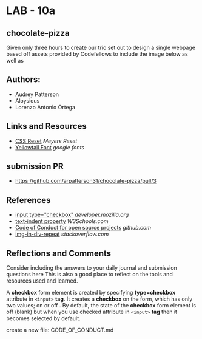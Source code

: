 # LAB - 10a

## chocolate-pizza

Given only three hours to create our trio set out to design
a single webpage based off assets provided by Codefellows to include the image below as well as

## Authors:

+ Audrey Patterson
+ Aloysious
+ Lorenzo Antonio Ortega

## Links and Resources

+ [CSS Reset](https://meyerweb.com/eric/tools/css/reset/) *Meyers Reset*
+ [Yellowtail Font](https://fonts.google.com/specimen/Yellowtail?preview.text=Delicious&preview.text_type=custom&category=Handwriting&sidebar.open=true&selection.family=Yellowtail) *google fonts*

## submission PR

+ https://github.com/arpatterson31/chocolate-pizza/pull/3

## References

+ [input type="checkbox"](https://developer.mozilla.org/en-US/docs/Web/HTML/Element/input/checkbox) *developer.mozilla.org*
+ [text-indent property](https://www.w3schools.com/cssref/tryit.asp?filename=trycss_text-indent) *W3Schools.com*
+ [Code of Conduct for open source projects](https://docs.github.com/en/github/building-a-strong-community/adding-a-code-of-conduct-to-your-project) *github.com*
+ [img-in-div-repeat](https://stackoverflow.com/questions/8679066/make-image-not-background-img-in-div-repeat) *stackoverflow.com*

## Reflections and Comments

Consider including the answers to your daily journal and submission questions here
This is also a good place to reflect on the tools and resources used and learned.

A **checkbox** form element is created by specifying **type=checkbox** attribute in `<input>` **tag**. It creates a **checkbox** on the form, which has only two values; on or off . By default, the state of the **checkbox** form element is off (blank) but when you use checked attribute in `<input>` **tag** then it becomes selected by default.

create a new file: CODE_OF_CONDUCT.md
